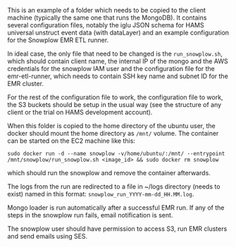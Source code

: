 This is an example of a folder which needs to be copied to the client machine (typically the same one that runs the MongoDB).
It contains several configuration files, notably the iglu JSON schema for HAMS universal unstruct event data (with dataLayer)
and an example configuration for the Snowplow EMR ETL runner.

In ideal case, the only file that need to be changed is the `run_snowplow.sh`, which should contain client name, the internal IP of the mongo
and the AWS credentials for the snowplow IAM user and the configuration file for the emr-etl-runner, which needs to contain SSH key name
and subnet ID for the EMR cluster.

For the rest of the configuration file to work, the configuration file to work, the S3 buckets should be setup in the usual way
(see the structure of any client or the trial on HAMS development account).

When this folder is copied to the home directory of the ubuntu user, the docker should mount the home directory as `/mnt/` volume.
The container can be started on the EC2 machine like this:

    sudo docker run -d --name snowplow -v/home/ubuntu/:/mnt/ --entrypoint /mnt/snowplow/run_snowplow.sh <image_id> && sudo docker rm snowplow

which should run the snowplow and remove the container afterwards.

The logs from the run are redirected to a file in ~/logs directory (needs to exist) named in this format: `snowplow_run_YYYY-mm-dd_HH.MM.log`.

Mongo loader is run automatically after a successful EMR run. If any of the steps in the snowplow run fails, email notification is sent.

The snowplow user should have permission to access S3, run EMR clusters and send emails using SES.

